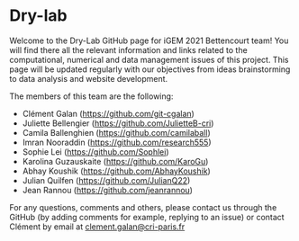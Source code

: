 # Dry-lab
Welcome to the Dry-Lab GitHub page for iGEM 2021 Bettencourt team! You will find there all the relevant information and links related to the computational, numerical and data management issues of this project. This page will be updated regularly with our objectives from ideas brainstorming to data analysis and website development. 

The members of this team are the following: 

- Clément Galan (https://github.com/git-cgalan) 
- Juliette Bellengier (https://github.com/JulietteB-cri) 
- Camila Ballenghien (https://github.com/camilaball) 
- Imran Nooraddin (https://github.com/research555) 
- Sophie Lei (https://github.com/Sophlei) 
- Karolina Guzauskaite (https://github.com/KaroGu) 
- Abhay Koushik (https://github.com/AbhayKoushik)
- Julian Quilfen (https://github.com/JulianQ22)
- Jean Rannou (https://github.com/jeanrannou)

For any questions, comments and others, please contact us through the GitHub (by adding comments for example, replying to an issue) or contact Clément by email at clement.galan@cri-paris.fr

